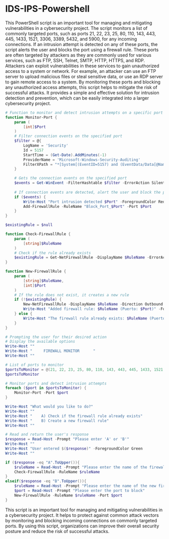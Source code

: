 # IDS-IPS-Powershell

This PowerShell script is an important tool for managing and mitigating vulnerabilities in a cybersecurity project. The script monitors a list of commonly targeted ports, such as ports 21, 22, 23, 25, 80, 110, 143, 443, 445, 1433, 1521, 3306, 3389, 5432, and 5900, for any incoming connections. If an intrusion attempt is detected on any of these ports, the script alerts the user and blocks the port using a firewall rule.
These ports are often targeted by attackers as they are commonly used for various services, such as FTP, SSH, Telnet, SMTP, HTTP, HTTPS, and RDP. Attackers can exploit vulnerabilities in these services to gain unauthorized access to a system or network. For example, an attacker can use an FTP server to upload malicious files or steal sensitive data, or use an RDP server to gain remote access to a system.
By monitoring these ports and blocking any unauthorized access attempts, this script helps to mitigate the risk of successful attacks. It provides a simple and effective solution for intrusion detection and prevention, which can be easily integrated into a larger cybersecurity project.


```powershell
# Function to monitor and detect intrusion attempts on a specific port
function Monitor-Port {
    param (
        [int]$Port
    )
    # Filter connection events on the specified port
    $filter = @{
        LogName = 'Security' 
        Id = 5157 
        StartTime = (Get-Date).AddMinutes(-1) 
        ProviderName = 'Microsoft-Windows-Security-Auditing'
        FilterXPath = "*[System[(EventID=5157) and (EventData/Data[@Name='TcpPort']='$Port')]]"
    }

    # Gets the connection events on the specified port
    $events = Get-WinEvent -FilterHashtable $filter -ErrorAction SilentlyContinue
    
    # If connection events are detected, alert the user and block the port
    if ($events) {
        Write-Host "Port intrusion detected $Port" -ForegroundColor Red -BackgroundColor Black
        Add-FirewallRule -RuleName "Block_Port_$Port" -Port $Port
    }
}

$existingRule = $null

function Check-FirewallRule {
    param (
        [string]$RuleName
    )
    # Check if the rule already exists
    $existingRule = Get-NetFirewallRule -DisplayName $RuleName -ErrorAction SilentlyContinue
}

function New-FirewallRule {
    param (
        [string]$RuleName,
        [int]$Port
    )
    # If the rule does not exist, it creates a new rule
    if (!$existingRule) {
        New-NetFirewallRule -DisplayName $RuleName -Direction Outbound -LocalPort $Port -Protocol TCP -Action Block
        Write-Host "Added firewall rule: $RuleName (Puerto: $Port)" -ForegroundColor Green
    } else {
        Write-Host "The firewall rule already exists: $RuleName (Puerto: $Port)" -ForegroundColor Cyan
    }
}

# Prompting the user for their desired action
# Display the available options
Write-Host ""
Write-Host "     FIREWALL MONITOR      "
Write-Host ""

# List of ports to monitor
$portsToMonitor = @(21, 22, 23, 25, 80, 110, 143, 443, 445, 1433, 1521, 3306, 3389, 5432, 5900)
$portsToMonitor

# Monitor ports and detect intrusion attempts
foreach ($port in $portsToMonitor) {
    Monitor-Port -Port $port
}

Write-Host "What would you like to do?"
Write-Host ""
Write-Host "    A) Check if the firewall rule already exists"
Write-Host "    B) Create a new firewall rule"
Write-Host ""

# Read and return the user's response
$response = Read-Host -Prompt "Please enter 'A' or 'B'"
Write-Host ""
Write-Host "User entered $($response)" -ForegroundColor Green
Write-Host ""

if ($response -eq "A".ToUpper()){
    $ruleName = Read-Host -Prompt "Please enter the name of the firewall rule to check"
    Check-FirewallRule -RuleName $ruleName
}
elseif($response -eq "B".ToUpper()){
    $ruleName = Read-Host -Prompt "Please enter the name of the new firewall rule"
    $port = Read-Host -Prompt "Please enter the port to block"
    New-FirewallRule -RuleName $ruleName -Port $port
}
```


This script is an important tool for managing and mitigating vulnerabilities in a cybersecurity project. It helps to protect against common attack vectors by monitoring and blocking incoming connections on commonly targeted ports. By using this script, organizations can improve their overall security posture and reduce the risk of successful attacks.

